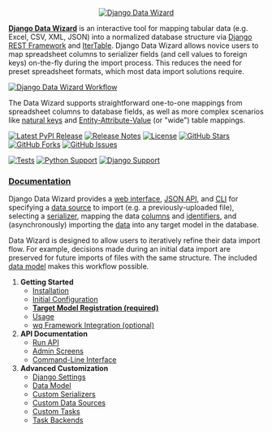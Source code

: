 <p align="center">
  <a href="https://django-data-wizard.wq.io">
    <img src="https://django-data-wizard.wq.io/images/django-data-wizard.svg" alt="Django Data Wizard">
  </a>
</p>

[**Django Data Wizard**][Django Data Wizard] is an interactive tool for mapping tabular data (e.g. Excel, CSV, XML, JSON) into a normalized database structure via [Django REST Framework] and [IterTable].  Django Data Wizard allows novice users to map spreadsheet columns to serializer fields (and cell values to foreign keys) on-the-fly during the import process.  This reduces the need for preset spreadsheet formats, which most data import solutions require.

[![Django Data Wizard Workflow](https://django-data-wizard.wq.io/images/screenshots/workflow.png)][workflow]

The Data Wizard supports straightforward one-to-one mappings from spreadsheet columns to database fields, as well as more complex scenarios like [natural keys] and [Entity-Attribute-Value] (or "wide") table mappings.

[![Latest PyPI Release](https://img.shields.io/pypi/v/data-wizard.svg)](https://pypi.org/project/data-wizard)
[![Release Notes](https://img.shields.io/github/release/wq/django-data-wizard.svg)](https://github.com/wq/django-data-wizard/releases)
[![License](https://img.shields.io/pypi/l/data-wizard.svg)](https://github.com/wq/django-data-wizard/blob/master/LICENSE)
[![GitHub Stars](https://img.shields.io/github/stars/wq/django-data-wizard.svg)](https://github.com/wq/django-data-wizard/stargazers)
[![GitHub Forks](https://img.shields.io/github/forks/wq/django-data-wizard.svg)](https://github.com/wq/django-data-wizard/network)
[![GitHub Issues](https://img.shields.io/github/issues/wq/django-data-wizard.svg)](https://github.com/wq/django-data-wizard/issues)

[![Tests](https://github.com/wq/django-data-wizard/actions/workflows/test.yml/badge.svg)](https://github.com/wq/django-data-wizard/actions/workflows/test.yml)
[![Python Support](https://img.shields.io/pypi/pyversions/data-wizard.svg)](https://pypi.org/project/data-wizard)
[![Django Support](https://img.shields.io/pypi/djversions/data-wizard.svg)](https://pypi.org/project/data-wizard)

### [Documentation]

Django Data Wizard provides a [web interface][workflow], [JSON API][api], and [CLI][cli] for specifying a [data source][sources] to import (e.g. a previously-uploaded file), selecting a [serializer][serializers], mapping the data [columns] and [identifiers][ids], and (asynchronously) importing the [data] into any target model in the database.

Data Wizard is designed to allow users to iteratively refine their data import flow.  For example, decisions made during an initial data import are preserved for future imports of files with the same structure.  The included [data model][models] makes this workflow possible. 

 1. **Getting Started**
    * [Installation][installation]
    * [Initial Configuration][initial-configuration]
    * [**Target Model Registration (required)**][target-model-registration]
    * [Usage][workflow]
    * [wq Framework Integration (optional)][wq-setup]
 2. **API Documentation**
    * [Run API][api]
    * [Admin Screens][admin]
    * [Command-Line Interface][cli]
 3. **Advanced Customization**
    * [Django Settings][settings]
    * [Data Model][models]
    * [Custom Serializers][serializers]
    * [Custom Data Sources][sources]
    * [Custom Tasks][tasks]
    * [Task Backends][backends]


[Django Data Wizard]: https://django-data-wizard.wq.io/
[IterTable]: https://django-data-wizard.wq.io/itertable/
[Django REST Framework]: http://www.django-rest-framework.org/
[natural keys]: https://github.com/wq/django-natural-keys
[Entity-Attribute-Value]: https://wq.io/guides/eav-vs-relational

[Documentation]: https://django-data-wizard.wq.io/

[workflow]: https://django-data-wizard.wq.io/guides/using-django-data-wizard
[api]: https://django-data-wizard.wq.io/api/
[admin]: https://django-data-wizard.wq.io/api/admin
[cli]: https://django-data-wizard.wq.io/api/cli

[installation]: https://django-data-wizard.wq.io/overview/setup#installation
[initial-configuration]: https://django-data-wizard.wq.io/overview/setup#initial-configuration
[target-model-registration]: https://django-data-wizard.wq.io/overview/setup#target-model-registration
[wq-setup]: https://django-data-wizard.wq.io/guides/integrate-with-wq-framework

[sources]: https://django-data-wizard.wq.io/config/sources
[serializers]: https://django-data-wizard.wq.io/config/serializers
[columns]: https://django-data-wizard.wq.io/api/columns
[ids]: https://django-data-wizard.wq.io/api/ids
[data]: https://django-data-wizard.wq.io/api/data
[settings]: https://django-data-wizard.wq.io/config/settings
[models]: https://django-data-wizard.wq.io/config/models
[tasks]: https://django-data-wizard.wq.io/config/tasks
[backends]: https://django-data-wizard.wq.io/config/backends
